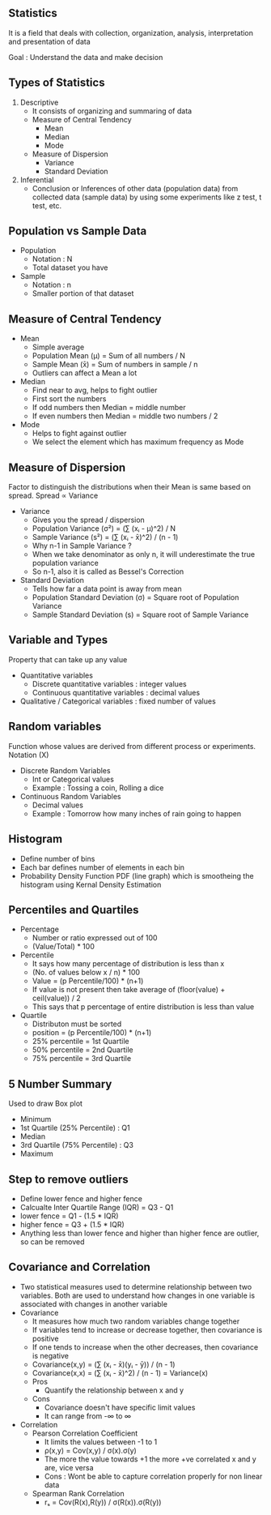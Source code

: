 ## Statistics

It is a field that deals with collection, organization, analysis, interpretation and presentation of data

Goal : Understand the data and make decision

## Types of Statistics

1. Descriptive
   - It consists of organizing and summaring of data
   - Measure of Central Tendency
     - Mean
     - Median
     - Mode
   - Measure of Dispersion
     - Variance
     - Standard Deviation
2. Inferential
   - Conclusion or Inferences of other data (population data) from collected data (sample data) by using some experiments like z test, t test, etc.

## Population vs Sample Data

- Population
  - Notation : N
  - Total dataset you have
- Sample
  - Notation : n
  - Smaller portion of that dataset

## Measure of Central Tendency

- Mean
  - Simple average
  - Population Mean (μ) = Sum of all numbers / N
  - Sample Mean (x̄) = Sum of numbers in sample / n
  - Outliers can affect a Mean a lot
- Median
  - Find near to avg, helps to fight outlier
  - First sort the numbers
  - If odd numbers then Median = middle number
  - If even numbers then Median = middle two numbers / 2
- Mode
  - Helps to fight against outlier
  - We select the element which has maximum frequency as Mode

## Measure of Dispersion

Factor to distinguish the distributions when their Mean is same based on spread. Spread ∝ Variance

- Variance
  - Gives you the spread / dispersion
  - Population Variance (σ²) = (∑ (xᵢ - μ)^2) / N
  - Sample Variance (s²) = (∑ (xᵢ - x̄)^2) / (n - 1)
  - Why n-1 in Sample Variance ?
  - When we take denominator as only n, it will underestimate the true population variance
  - So n-1, also it is called as Bessel's Correction
- Standard Deviation
  - Tells how far a data point is away from mean
  - Population Standard Deviation (σ) = Square root of Population Variance
  - Sample Standard Deviation (s) = Square root of Sample Variance

## Variable and Types

Property that can take up any value

- Quantitative variables
  - Discrete quantitative variables : integer values
  - Continuous quantitative variables : decimal values
- Qualitative / Categorical variables : fixed number of values

## Random variables

Function whose values are derived from different process or experiments. Notation (X)

- Discrete Random Variables
  - Int or Categorical values
  - Example : Tossing a coin, Rolling a dice
- Continuous Random Variables
  - Decimal values
  - Example : Tomorrow how many inches of rain going to happen

## Histogram

- Define number of bins
- Each bar defines number of elements in each bin
- Probability Density Function PDF (line graph) which is smootheing the histogram using Kernal Density Estimation

## Percentiles and Quartiles

- Percentage
  - Number or ratio expressed out of 100
  - (Value/Total) \* 100
- Percentile
  - It says how many percentage of distribution is less than x
  - (No. of values below x / n) \* 100
  - Value = (p Percentile/100) \* (n+1)
  - If value is not present then take average of (floor(value) + ceil(value)) / 2
  - This says that p percentage of entire distribution is less than value
- Quartile
  - Distributon must be sorted
  - position = (p Percentile/100) \* (n+1)
  - 25% percentile = 1st Quartile
  - 50% percentile = 2nd Quartile
  - 75% percentile = 3rd Quartile

## 5 Number Summary

Used to draw Box plot

- Minimum
- 1st Quartile (25% Percentile) : Q1
- Median
- 3rd Quartile (75% Percentile) : Q3
- Maximum

## Step to remove outliers

- Define lower fence and higher fence
- Calcualte Inter Quartile Range (IQR) = Q3 - Q1
- lower fence = Q1 - (1.5 \* IQR)
- higher fence = Q3 + (1.5 \* IQR)
- Anything less than lower fence and higher than higher fence are outlier, so can be removed

## Covariance and Correlation

- Two statistical measures used to determine relationship between two variables. Both are used to understand how changes in one variable is associated with changes in another variable
- Covariance
  - It measures how much two random variables change together
  - If variables tend to increase or decrease together, then covariance is positive
  - If one tends to increase when the other decreases, then covariance is negative
  - Covariance(x,y) = (∑ (xᵢ - x̄)(yᵢ - ȳ)) / (n - 1)
  - Covariance(x,x) = (∑ (xᵢ - x̄)^2) / (n - 1) = Variance(x)
  - Pros
    - Quantify the relationship between x and y
  - Cons
    - Covariance doesn't have specific limit values
    - It can range from -∞ to ∞
- Correlation
  - Pearson Correlation Coefficient
    - It limits the values between -1 to 1
    - ρ(x,y) = Cov(x,y) / σ(x).σ(y)
    - The more the value towards +1 the more +ve correlated x and y are, vice versa
    - Cons : Wont be able to capture correlation properly for non linear data
  - Spearman Rank Correlation
    - rₛ = Cov(R(x),R(y)) / σ(R(x)).σ(R(y))
